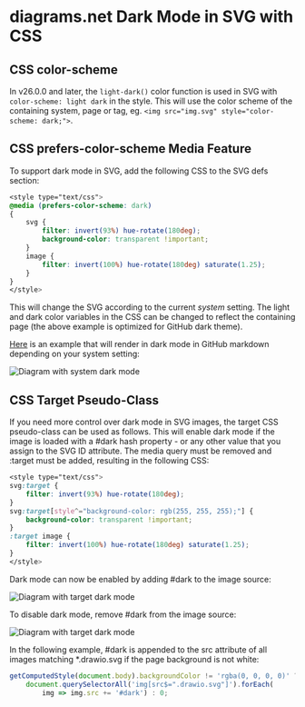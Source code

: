 # diagrams.net Dark Mode in SVG with CSS

## CSS color-scheme

In v26.0.0 and later, the ``light-dark()`` color function is used in SVG with ``color-scheme: light dark`` in the style. This will use the color scheme of the containing system, page or tag, eg. ``<img src="img.svg" style="color-scheme: dark;">``.

## CSS prefers-color-scheme Media Feature

To support dark mode in SVG, add the following CSS to the SVG defs section:

```css
<style type="text/css">
@media (prefers-color-scheme: dark)
{
    svg {
        filter: invert(93%) hue-rotate(180deg);
        background-color: transparent !important;
    }
    image {
        filter: invert(100%) hue-rotate(180deg) saturate(1.25);
    }
}
</style>
```

This will change the SVG according to the current *system* setting. The light and
dark color variables in the CSS can be changed to reflect the containing page
(the above example is optimized for GitHub dark theme).

<a href="https://raw.githubusercontent.com/jgraph/drawio-github/master/diagram-light-dark.svg" target="_blank">Here</a> is an example that will render in dark mode in GitHub markdown depending on your system setting:

![Diagram with system dark mode](diagram-light-dark.svg)

## CSS Target Pseudo-Class

If you need more control over dark mode in SVG images, the target CSS pseudo-class can be
used as follows. This will enable dark mode if the image is loaded with a #dark hash
property - or any other value that you assign to the SVG ID attribute. The media query
must be removed and :target must be added, resulting in the following CSS:

```css
<style type="text/css">
svg:target {
    filter: invert(93%) hue-rotate(180deg);
}
svg:target[style^="background-color: rgb(255, 255, 255);"] {
    background-color: transparent !important;
}
:target image {
    filter: invert(100%) hue-rotate(180deg) saturate(1.25);
}
</style>
```

Dark mode can now be enabled by adding #dark to the image source:

![Diagram with target dark mode](diagram-target-dark.svg#dark)

To disable dark mode, remove #dark from the image source:

![Diagram with target dark mode](diagram-target-dark.svg)

In the following example, #dark is appended to the src attribute of
all images matching *.drawio.svg if the page background is not white:

```js
getComputedStyle(document.body).backgroundColor != 'rgba(0, 0, 0, 0)' ?
	document.querySelectorAll('img[src$=".drawio.svg"]').forEach(
		img => img.src += '#dark') : 0;
```
